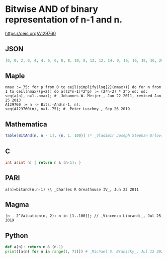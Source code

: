# Bitwise AND of binary representation of n\-1 and n\.
https://oeis.org/A129760
## JSON
```JSON
[0, 0, 2, 0, 4, 4, 6, 0, 8, 8, 10, 8, 12, 12, 14, 0, 16, 16, 18, 16, 20, 20, 22, 16, 24, 24, 26, 24, 28, 28, 30, 0, 32, 32, 34, 32, 36, 36, 38, 32, 40, 40, 42, 40, 44, 44, 46, 32, 48, 48, 50, 48, 52, 52, 54, 48, 56, 56, 58, 56, 60, 60, 62, 0, 64, 64, 66, 64, 68, 68, 70, 64, 72, 72, 74]
```
## Maple
```Maple
nmax := 75: for p from 0 to ceil(simplify(log[2](nmax))) do for n from 1 to ceil(nmax/(p+2)) do a((2*n-1)*2^p) := (2*n-2) * 2^p od: od: seq(a(n), n=1..nmax); # _Johannes W. Meijer_, Jun 22 2011, revised Jan 25 2013
A129760 := n -> Bits:-And(n-1, n):
seq(A129760(n), n=1..75); # _Peter Luschny_, Sep 26 2019
```
## Mathematica
```Mathematica
Table[BitAnd[n, n - 1], {n, 1, 100}] (* _Vladimir Joseph Stephan Orlovsky_, Jul 19 2011 *)
```
## C
```C
int a(int n) { return n & (n-1); }
```
## PARI
```PARI
a(n)=bitand(n,n-1) \\ _Charles R Greathouse IV_, Jun 23 2011
```
## Magma
```Magma
[n - 2^Valuation(n, 2): n in [1..100]]; // _Vincenzo Librandi_, Jul 25 2019
```
## Python
```Python
def a(n): return n & (n-1)
print([a(n) for n in range(1, 71)]) # _Michael S. Branicky_, Jul 13 2022
```
